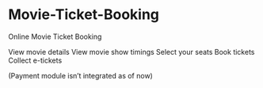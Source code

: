 # Movie-Ticket-Booking
Online Movie Ticket Booking

View movie details
View movie show timings
Select your seats
Book tickets
Collect e-tickets

(Payment module isn’t integrated as of now)

